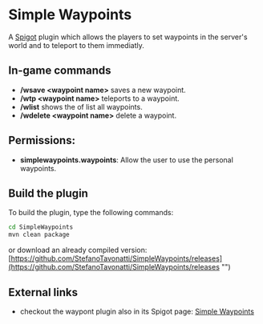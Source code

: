 ﻿# Simple Waypoints

A [Spigot](https://www.spigotmc.org/ "") plugin which allows the players to set waypoints in the server's world and to teleport to them immediatly.


## In-game commands

- **/wsave \<waypoint name\>** saves a new waypoint.
- **/wtp \<waypoint name\>** teleports to a waypoint.
- **/wlist** shows the of list all waypoints.
- **/wdelete \<waypoint name\>** delete a waypoint.

## Permissions:

- **simplewaypoints.waypoints**: Allow the user to use the personal waypoints.

## Build the plugin

To build the plugin, type the following commands:

```bash
cd SimpleWaypoints
mvn clean package
```

or download an already compiled version: [https://github.com/StefanoTavonatti/SimpleWaypoints/releases](https://github.com/StefanoTavonatti/SimpleWaypoints/releases "")

## External links

- checkout the waypont plugin also in its Spigot page: [Simple Waypoints](https://www.spigotmc.org/resources/simple-waypoints.52934/ "")